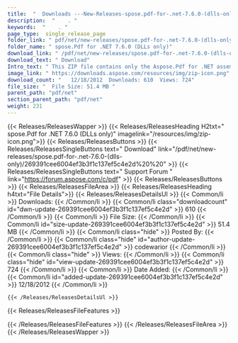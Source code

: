 ```yaml
---
title:  "  Downloads ---New-Releases-spose.pdf-for-.net-7.6.0-(dlls-only) . " 
description:  "    . " 
keywords:  "    . " 
page_type:  single_release_page
folder_link: " pdf/net/new-releases/spose.pdf-for-.net-7.6.0-(dlls-only)/"
folder_name: " spose.Pdf for .NET 7.6.0 (DLLs only)"
download_link: " /pdf/net/new-releases/spose.pdf-for-.net-7.6.0-(dlls-only)/269391cee6004ef3b3f1c137ef5c4e2d"
download_text: " Download"
Intro_text: " This ZIP file contains only the Aspose.Pdf for .NET assemblies. The assemblies a..."
image_link: " https://downloads.aspose.com/resources/img/zip-icon.png"
download_count: "   12/18/2012  Downloads: 610  Views: 724"
file_size: "  File Size: 51.4 MB "
parent_path: "pdf/net"
section_parent_path: "pdf/net"
weight: 231 
---
```


{{< Releases/ReleasesWapper >}}
  {{< Releases/ReleasesHeading H2txt=" spose.Pdf for .NET 7.6.0 (DLLs only)" imagelink="/resources/img/zip-icon.png">}}
  {{< Releases/ReleasesButtons >}}
    {{< Releases/ReleasesSingleButtons text=" Download" link="/pdf/net/new-releases/spose.pdf-for-.net-7.6.0-(dlls-only)/269391cee6004ef3b3f1c137ef5c4e2d%20%20" >}}
    {{< Releases/ReleasesSingleButtons text=" Support Forum " link="https://forum.aspose.com/c/pdf" >}}
  {{< Releases/ReleasesButtons >}}
  {{< Releases/ReleasesFileArea >}}
    {{< Releases/ReleasesHeading h4txt="File Details">}}
    {{< Releases/ReleasesDetailsUl >}}
            {{< Common/li  >}} Downloads: {{< /Common/li >}} 
      {{< Common/li class="downloadcount" id="dwn-update-269391cee6004ef3b3f1c137ef5c4e2d" >}} 610 {{< /Common/li >}} 
      {{< Common/li  >}} File Size: {{< /Common/li >}} 
      {{< Common/li id="size-update-269391cee6004ef3b3f1c137ef5c4e2d" >}} 51.4 MB {{< /Common/li >}} 
      {{< Common/li  class="hide" >}} Posted By: {{< /Common/li >}} 
      {{< Common/li class="hide" id="author-update-269391cee6004ef3b3f1c137ef5c4e2d" >}} codewarior {{< /Common/li >}} 
      {{< Common/li class="hide"  >}} Views: {{< /Common/li >}} 
      {{< Common/li class="hide" id="view-update-269391cee6004ef3b3f1c137ef5c4e2d" >}} 724 {{< /Common/li >}} 
      {{< Common/li  >}} Date Added: {{< /Common/li >}} 
      {{< Common/li id="added-update-269391cee6004ef3b3f1c137ef5c4e2d" >}} 12/18/2012 {{< /Common/li >}} 

    {{< /Releases/ReleasesDetailsUl >}}

  {{< Releases/ReleasesFileFeatures >}}
      
  {{< /Releases/ReleasesFileFeatures >}}
 {{< /Releases/ReleasesFileArea >}}
{{< /Releases/ReleasesWapper >}}


